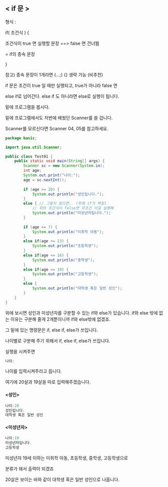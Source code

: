 ## < if 문 >

형식 :

if( 조건식 ) {

조건식이 true 면 실행할 문장 ==> false 면 건너뜀

= if의 종속 문장

}

참고) 종속 문장이 1개라면 (...;) {} 생략 가능 (비추천)

if 문은 조건이 true 일 때만 실행되고, true가 아니라 false 면

else if로 넘어간다. else if 도 아니라면 else로 실행이 됩니다.

밑에 프로그램을 봅시다.

밑에 프로그램에서도 저번에 배웠던 Scanner를 쓸 겁니다.

Scanner를 모르신다면 Scanner 04, 05를 참고하세요.


```java
package basic;

import java.util.Scanner;

public class Test01 {
	public static void main(String[] args) {
		Scanner sc = new Scanner(System.in); 
		int age;
		System.out.print("나이:");
		age = sc.nextInt();
		
		if (age >= 20) {
			System.out.println("성인입니다.");
		} 
		else { // 그렇지 않으면.. (위에 if가 짝꿍)
			// 위의 조건식이 false면 무조건 이걸 실행해
			System.out.println("미성년자입니다.");
		}
		
		if (age <= 7) {
			System.out.println("미취학 아동");
		} 
		else if(age <= 13) {
			System.out.println("초등학생");
		}
		else if(age <= 16) {
			System.out.println("중학생");
		}
		else if(age <= 19) {
			System.out.println("고등학생");
		} 
		else {
			System.out.println("대학생 혹은 일반 성인");
		}
	}
}
```

위에 보시면 성인과 미성년자를 구분할 수 있는 if와 else가 있습니다. if와 else 밖에 없는 이유는 구분해 줄게 2개뿐이니까 if와 else밖에 없겠죠.

그 밑에 있는 명령문은 if, else if, else가 쓰입니다.

나이별로 구분해 주기 위해서 if, else if, else가 쓰입니다.

실행을 시켜주면

```java
나이:
```

나이를 입력시켜주라고 뜹니다.

여기에 20살과 19살을 따로 입력해주겠습니다.

####  <성인>
  
```java
나이:20
성인입니다.
대학생 혹은 일반 성인
```

#### <미성년자>
```java
나이:19
미성년자입니다.
고등학생
```

미성년자 19세 이하는 미취학 아동, 초등학생, 중학생, 고등학생으로

분류가 돼서 출력이 되겠죠

20살은 보이는 바와 같이 대학생 혹은 일반 성인으로 나옵니다.
